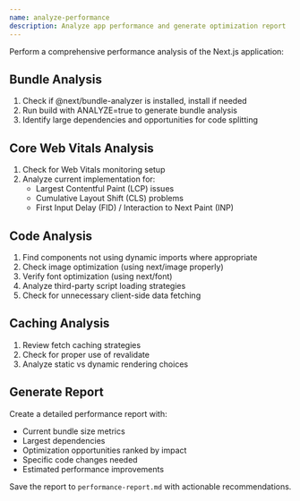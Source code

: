 ```yaml
---
name: analyze-performance
description: Analyze app performance and generate optimization report
---
```


Perform a comprehensive performance analysis of the Next.js application:

## Bundle Analysis

1. Check if @next/bundle-analyzer is installed, install if needed
2. Run build with ANALYZE=true to generate bundle analysis
3. Identify large dependencies and opportunities for code splitting

## Core Web Vitals Analysis

1. Check for Web Vitals monitoring setup
2. Analyze current implementation for:
   - Largest Contentful Paint (LCP) issues
   - Cumulative Layout Shift (CLS) problems
   - First Input Delay (FID) / Interaction to Next Paint (INP)

## Code Analysis

1. Find components not using dynamic imports where appropriate
2. Check image optimization (using next/image properly)
3. Verify font optimization (using next/font)
4. Analyze third-party script loading strategies
5. Check for unnecessary client-side data fetching

## Caching Analysis

1. Review fetch caching strategies
2. Check for proper use of revalidate
3. Analyze static vs dynamic rendering choices

## Generate Report

Create a detailed performance report with:

- Current bundle size metrics
- Largest dependencies
- Optimization opportunities ranked by impact
- Specific code changes needed
- Estimated performance improvements

Save the report to `performance-report.md` with actionable recommendations.